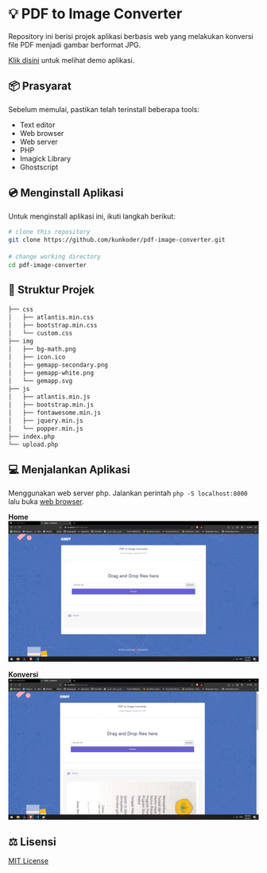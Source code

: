# :bulb: PDF to Image Converter

Repository ini berisi projek aplikasi berbasis web yang melakukan konversi file PDF menjadi gambar berformat JPG.

[Klik disini](https://espeka.vercel.app) untuk melihat demo aplikasi.

## :package: Prasyarat

Sebelum memulai, pastikan telah terinstall beberapa tools:
* Text editor
* Web browser
* Web server
* PHP
* Imagick Library
* Ghostscript

## :cd: Menginstall Aplikasi

Untuk menginstall aplikasi ini, ikuti langkah berikut:

```bash
# clone this repository
git clone https://github.com/kunkoder/pdf-image-converter.git

# change working directory
cd pdf-image-converter
```

## :open_file_folder: Struktur Projek

```text
├── css
│   ├── atlantis.min.css
│   ├── bootstrap.min.css
│   └── custom.css
├── img
│   ├── bg-math.png
│   ├── icon.ico
│   ├── gemapp-secondary.png
│   ├── gemapp-white.png
│   └── gemapp.svg
├── js
│   ├── atlantis.min.js
│   ├── bootstrap.min.js
│   ├── fontawesome.min.js
│   ├── jquery.min.js
│   └── popper.min.js
├── index.php
└── upload.php
```

## :computer: Menjalankan Aplikasi

Menggunakan web server php. Jalankan perintah `php -S localhost:8000` lalu buka [web browser](http://localhost:8000).

**Home**
![alt text](https://raw.githubusercontent.com/kunkoder/pdf-image-converter/main/img/home.png)

**Konversi**
![alt text](https://raw.githubusercontent.com/kunkoder/pdf-image-converter/main/img/converted.png)

## :balance_scale: Lisensi

[MIT License](https://github.com/kunkoder/espeka/blob/main/LICENSE)
